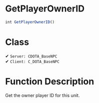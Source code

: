 # GetPlayerOwnerID
```js
int GetPlayerOwnerID()
```
# Class
✔ `Server: CDOTA_BaseNPC`  
✔ `Client: C_DOTA_BaseNPC`  

# Function Description
Get the owner player ID for this unit.
